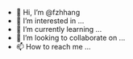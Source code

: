 - 👋 Hi, I’m @fzhhang
- 👀 I’m interested in ...
- 🌱 I’m currently learning ...
- 💞️ I’m looking to collaborate on ...
- 📫 How to reach me ...

<!---
fzhhang/fzhhang is a ✨ special ✨ repository because its `README.md` (this file) appears on your GitHub profile.
You can click the Preview link to take a look at your changes.
--->
